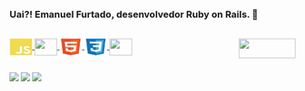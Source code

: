 ### Uai?! Emanuel Furtado, desenvolvedor Ruby on Rails. 👋

<div align="center">
  <a href="https://github.com/ManuzimFerreira">
</div>
<div style="display: inline_block"><br>
  <img align="center" alt="" height="30" width="40" src="https://raw.githubusercontent.com/devicons/devicon/master/icons/javascript/javascript-plain.svg">
  <img align="center" alt="" height="30" width="40" src="https://upload.wikimedia.org/wikipedia/commons/7/73/Ruby_logo.svg">
  <img align="center" alt="" height="30" width="40" src="https://raw.githubusercontent.com/devicons/devicon/master/icons/html5/html5-original.svg">
  <img align="center" alt="" height="30" width="40" src="https://raw.githubusercontent.com/devicons/devicon/master/icons/css3/css3-original.svg">
  <img align="center" alt="" height="30" width="40" src="https://upload.wikimedia.org/wikipedia/commons/1/18/ISO_C%2B%2B_Logo.svg">
  <img align="right" alt="" height="35" width="100" src="https://upload.wikimedia.org/wikipedia/commons/4/4e/Docker_%28container_engine%29_logo.svg">
</div>
  
  ##
 
<div> 
  <a href = "emanuelferreirafurtado@gmail.com"><img src="https://img.shields.io/badge/-Gmail-%23333?style=for-the-badge&logo=gmail&logoColor=white" target="_blank"></a>
  <a href="https://www.linkedin.com/in/emanuel-furtado/" target="_blank"><img src="https://img.shields.io/badge/-LinkedIn-%230077B5?style=for-the-badge&logo=linkedin&logoColor=white" target="_blank"></a> 
  <a href="https://www.emanuelfurtado.space/" target="_blank"><img src="https://img.shields.io/badge/Ruby_on_Rails-CC0000?style=for-the-badge&logo=ruby-on-rails&logoColor=white" target="_blank"></a>
</div>
